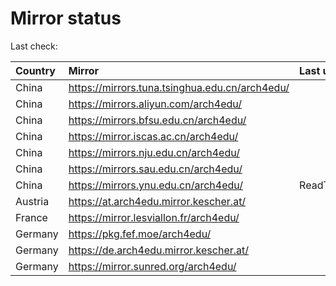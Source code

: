 <script src="./time.js"></script>
# Mirror status
Last check: <script type="text/javascript">localize(1697509461.1949732);</script>

|Country|Mirror|Last update|
|:------|:-----|:----------|
|China|https://mirrors.tuna.tsinghua.edu.cn/arch4edu/|<script type="text/javascript">localize(1697481218);</script>|
|China|https://mirrors.aliyun.com/arch4edu/|<script type="text/javascript">localize(1697481218);</script>|
|China|https://mirrors.bfsu.edu.cn/arch4edu/|<script type="text/javascript">localize(1697481218);</script>|
|China|https://mirror.iscas.ac.cn/arch4edu/|<script type="text/javascript">localize(1697481218);</script>|
|China|https://mirrors.nju.edu.cn/arch4edu/|<script type="text/javascript">localize(1697394517);</script>|
|China|https://mirrors.sau.edu.cn/arch4edu/|<script type="text/javascript">localize(1697481218);</script>|
|China|https://mirrors.ynu.edu.cn/arch4edu/|ReadTimeout|
|Austria|https://at.arch4edu.mirror.kescher.at/|<script type="text/javascript">localize(1697481218);</script>|
|France|https://mirror.lesviallon.fr/arch4edu/|<script type="text/javascript">localize(1697481218);</script>|
|Germany|https://pkg.fef.moe/arch4edu/|<script type="text/javascript">localize(1697481218);</script>|
|Germany|https://de.arch4edu.mirror.kescher.at/|<script type="text/javascript">localize(1697481218);</script>|
|Germany|https://mirror.sunred.org/arch4edu/|<script type="text/javascript">localize(1697481218);</script>|

<script src="./tablefilter/tablefilter.js"></script>
<script src="./table.js"></script>